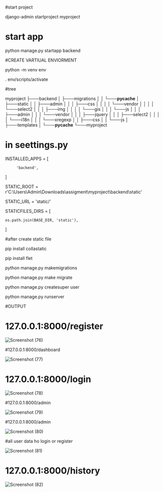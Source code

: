 #start project 

django-admin startproject myproject

# start app 

python manage.py startapp backend

#CREATE VARTIUAL ENVIORMENT

python -m venv env

. env/scripts/activate

#tree

myproject
├───backend
│   ├───migrations
│   │   └───__pycache__
│   ├───static
│   │   ├───admin
│   │   │   ├───css
│   │   │   │   └───vendor
│   │   │   │       └───select2
│   │   │   ├───img
│   │   │   │   └───gis
│   │   │   └───js
│   │   │       ├───admin
│   │   │       └───vendor
│   │   │           ├───jquery
│   │   │           ├───select2
│   │   │           │   └───i18n
│   │   │           └───xregexp
│   │   ├───css
│   │   └───js
│   ├───templates
│   └───__pycache__
└───myproject

# in seettings.py

INSTALLED_APPS = [

         'backend',
]


STATIC_ROOT = r'C:\Users\Admin\Downloads\assigment\myproject\backend\static'

STATIC_URL = 'static/'

STATICFILES_DIRS = [
   
    os.path.join(BASE_DIR, 'static'),

]

#after create static file 

pip install collastatic

pip install flet

python manage.py makemigrations

python manage.py make migrate


python manage.py createsuper user

python manage.py runserver

#OUTPUT

# 127.0.0.1:8000/register

![Screenshot (76)](https://github.com/vaishnavikapile22/user_password/assets/149785862/434a5795-0394-4657-b8fa-5540b76f8f80)

#127.0.0.1:8000/dashboard

![Screenshot (77)](https://github.com/vaishnavikapile22/user_password/assets/149785862/2af32755-1f3d-44f7-ad89-695207e294d5)


# 127.0.0.1:8000/login

![Screenshot (78)](https://github.com/vaishnavikapile22/user_password/assets/149785862/82002723-a59e-4175-9a00-7a8577889dd2)


#127.0.0.1:8000/admin

![Screenshot (79)](https://github.com/vaishnavikapile22/user_password/assets/149785862/e18fb58c-e570-4bdd-853d-42f67b46e35b)


#127.0.0.1:8000/admin

![Screenshot (80)](https://github.com/vaishnavikapile22/user_password/assets/149785862/518f0df3-26bc-4ebd-ae1e-53483482f4a6)

#all user data ho login or register

![Screenshot (81)](https://github.com/vaishnavikapile22/user_password/assets/149785862/795f20f8-8d04-4e80-abd0-8976d7b8bcca)

#  127.0.0.1:8000/history


![Screenshot (82)](https://github.com/vaishnavikapile22/user_password/assets/149785862/15e75e38-c3c7-471b-8c05-de9e0ad07ba9)


